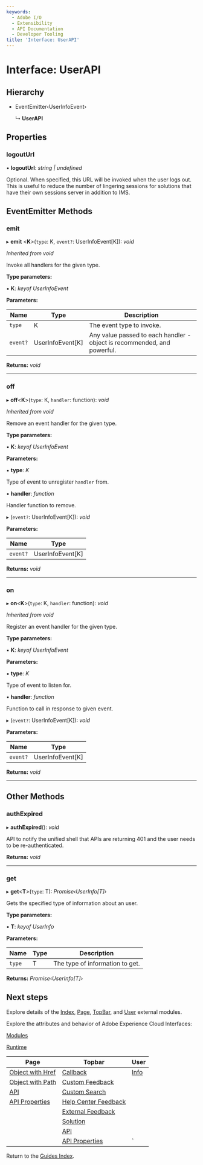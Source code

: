 ```yaml
---
keywords:
  - Adobe I/O
  - Extensibility
  - API Documentation
  - Developer Tooling
title: 'Interface: UserAPI'
---
```


# Interface: UserAPI

## Hierarchy

* EventEmitter‹UserInfoEvent›
  
  ↳ **UserAPI**

## Properties

### logoutUrl

• **logoutUrl**: *string | undefined*

Optional. When specified, this URL will be invoked when the user logs out. This is useful to reduce the number of lingering sessions for solutions that have their own sessions server in addition to IMS.

## EventEmitter Methods

### emit

▸ **emit** \<**K**\>(`type`: K, `event?`: UserInfoEvent[K]): *void*

*Inherited from void*

Invoke all handlers for the given type.

**Type parameters:**

▪ **K**: *keyof UserInfoEvent*

**Parameters:**

| Name     | Type             | Description                                                              |
| -------- | ---------------- | ------------------------------------------------------------------------ |
| `type`   | K                | The event type to invoke.                                                |
| `event?` | UserInfoEvent[K] | Any value  passed to each handler - object is recommended, and powerful. |

**Returns:** *void*

___

### off

▸ **off**\<**K**\>(`type`: K, `handler`: function): *void*

*Inherited from void*

Remove an event handler for the given type.

**Type parameters:**

▪ **K**: *keyof UserInfoEvent*

**Parameters:**

▪ **type**: *K*

Type of event to unregister `handler` from.

▪ **handler**: *function*

Handler function to remove.

▸ (`event?`: UserInfoEvent[K]): *void*

**Parameters:**

| Name     | Type             |
| -------- | ---------------- |
| `event?` | UserInfoEvent[K] |

**Returns:** *void*

___

### on

▸ **on**\<**K**\>(`type`: K, `handler`: function): *void*

*Inherited from void*

Register an event handler for the given type.

**Type parameters:**

▪ **K**: *keyof UserInfoEvent*

**Parameters:**

▪ **type**: *K*

Type of event to listen for.

▪ **handler**: *function*

Function to call in response to given event.

▸ (`event?`: UserInfoEvent[K]): *void*

**Parameters:**

| Name     | Type             |
| -------- | ---------------- |
| `event?` | UserInfoEvent[K] |

**Returns:** *void*

___

## Other Methods

### authExpired

▸ **authExpired**(): *void*

API to notify the unified shell that APIs are returning 401 and the user needs to be re-authenticated.

**Returns:** *void*

___

### get

▸ **get**\<**T**\>(`type`: T): *Promise‹UserInfo[T]›*

Gets the specified type of information about an user.

**Type parameters:**

▪ **T**: *keyof UserInfo*

**Parameters:**

| Name   | Type | Description                     |
| ------ | ---- | ------------------------------- |
| `type` | T    | The type of information to get. |

**Returns:** *Promise‹UserInfo[T]›*

## Next steps

Explore details of the [Index](../modules/index.md), [Page](../modules/page.md), [TopBar](../modules/topbar.md), and [User](../modules/user.md) external modules.

Explore the attributes and behavior of Adobe Experience Cloud Interfaces:

[Modules](modules.md)

[Runtime](runtime.md)

| Page                                        | Topbar                                                     | User                     |
| ------------------------------------------- | ---------------------------------------------------------- | ------------------------ |
| [Object with Href](page-objectwithhref.md)  | [Callback](topbar-callback.md)                             | [Info](user-userinfo.md) |
| [Object with Path](page-objectwithpath.md)  | [Custom Feedback](topbar-customfeedbackconfig.md)          |                          |
| [API](page-pageapi.md)                      | [Custom Search](topbar-customsearchconfig.md)              |                          |
| [API Properties](page-pageapiproperties.md) | [Help Center Feedback](topbar-helpcenterfeedbackconfig.md) |                          |
|                                             | [External Feedback](topbar-externalfeedbackconfig.md)      |                          |
|                                             | [Solution](topbar-solution.md)                             |                          |
|                                             | [API](topbar-topbarapi.md)                                 |                          |
|                                             | [API Properties](topbar-topbarapiproperties.md)            | `                        |

Return to the [Guides Index](../../../index.md).

